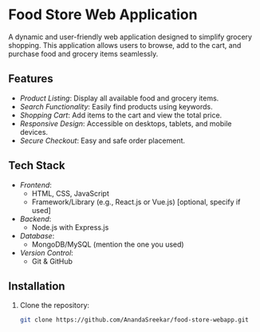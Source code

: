 # Food Store Web Application

A dynamic and user-friendly web application designed to simplify grocery shopping. This application allows users to browse, add to the cart, and purchase food and grocery items seamlessly.

## Features

- *Product Listing*: Display all available food and grocery items.
- *Search Functionality*: Easily find products using keywords.
- *Shopping Cart*: Add items to the cart and view the total price.
- *Responsive Design*: Accessible on desktops, tablets, and mobile devices.
- *Secure Checkout*: Easy and safe order placement.

## Tech Stack

- *Frontend*:
  - HTML, CSS, JavaScript
  - Framework/Library (e.g., React.js or Vue.js) [optional, specify if used]
- *Backend*:
  - Node.js with Express.js
- *Database*:
  - MongoDB/MySQL (mention the one you used)
- *Version Control*:
  - Git & GitHub

## Installation

1. Clone the repository:
   ```bash
   git clone https://github.com/AnandaSreekar/food-store-webapp.git
